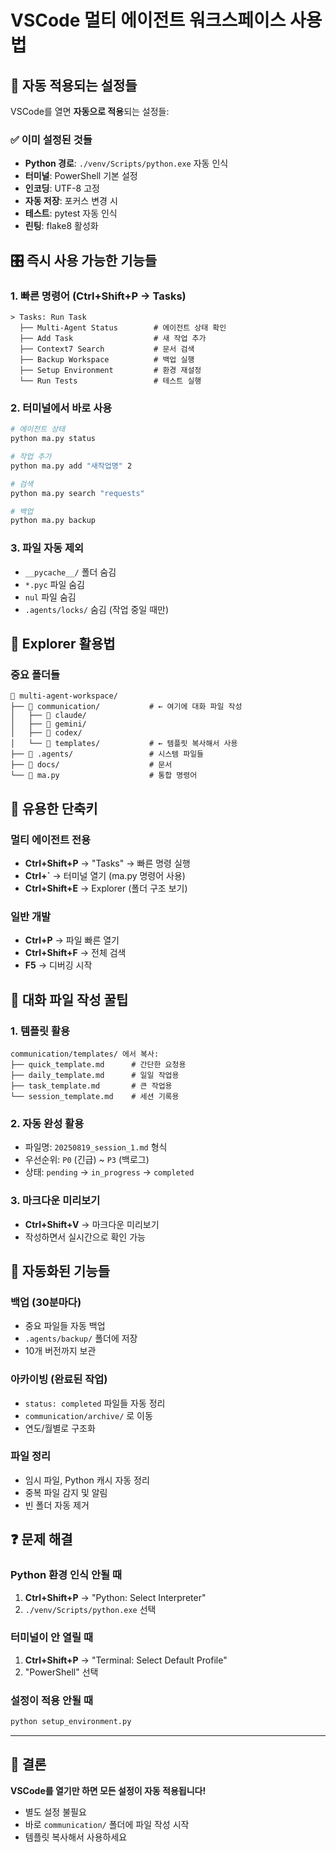 # VSCode 멀티 에이전트 워크스페이스 사용법

## 🚀 자동 적용되는 설정들

VSCode를 열면 **자동으로 적용**되는 설정들:

### ✅ 이미 설정된 것들
- **Python 경로**: `./venv/Scripts/python.exe` 자동 인식
- **터미널**: PowerShell 기본 설정
- **인코딩**: UTF-8 고정
- **자동 저장**: 포커스 변경 시
- **테스트**: pytest 자동 인식
- **린팅**: flake8 활성화

## 🎛️ 즉시 사용 가능한 기능들

### 1. 빠른 명령어 (Ctrl+Shift+P → Tasks)
```
> Tasks: Run Task
  ├── Multi-Agent Status        # 에이전트 상태 확인
  ├── Add Task                  # 새 작업 추가  
  ├── Context7 Search           # 문서 검색
  ├── Backup Workspace          # 백업 실행
  ├── Setup Environment         # 환경 재설정
  └── Run Tests                 # 테스트 실행
```

### 2. 터미널에서 바로 사용
```bash
# 에이전트 상태
python ma.py status

# 작업 추가  
python ma.py add "새작업명" 2

# 검색
python ma.py search "requests"

# 백업
python ma.py backup
```

### 3. 파일 자동 제외
- `__pycache__/` 폴더 숨김
- `*.pyc` 파일 숨김  
- `nul` 파일 숨김
- `.agents/locks/` 숨김 (작업 중일 때만)

## 📁 Explorer 활용법

### 중요 폴더들
```
📁 multi-agent-workspace/
├── 📁 communication/           # ← 여기에 대화 파일 작성
│   ├── 📁 claude/
│   ├── 📁 gemini/ 
│   ├── 📁 codex/
│   └── 📁 templates/           # ← 템플릿 복사해서 사용
├── 📁 .agents/                 # 시스템 파일들
├── 📁 docs/                    # 문서
└── 📄 ma.py                    # 통합 명령어
```

## 🔧 유용한 단축키

### 멀티 에이전트 전용
- **Ctrl+Shift+P** → "Tasks" → 빠른 명령 실행
- **Ctrl+`** → 터미널 열기 (ma.py 명령어 사용)
- **Ctrl+Shift+E** → Explorer (폴더 구조 보기)

### 일반 개발
- **Ctrl+P** → 파일 빠른 열기
- **Ctrl+Shift+F** → 전체 검색
- **F5** → 디버깅 시작

## 📝 대화 파일 작성 꿀팁

### 1. 템플릿 활용
```
communication/templates/ 에서 복사:
├── quick_template.md      # 간단한 요청용
├── daily_template.md      # 일일 작업용  
├── task_template.md       # 큰 작업용
└── session_template.md    # 세션 기록용
```

### 2. 자동 완성 활용
- 파일명: `20250819_session_1.md` 형식
- 우선순위: `P0` (긴급) ~ `P3` (백로그)
- 상태: `pending` → `in_progress` → `completed`

### 3. 마크다운 미리보기
- **Ctrl+Shift+V** → 마크다운 미리보기
- 작성하면서 실시간으로 확인 가능

## 🔄 자동화된 기능들

### 백업 (30분마다)
- 중요 파일들 자동 백업
- `.agents/backup/` 폴더에 저장
- 10개 버전까지 보관

### 아카이빙 (완료된 작업)
- `status: completed` 파일들 자동 정리
- `communication/archive/` 로 이동
- 연도/월별로 구조화

### 파일 정리
- 임시 파일, Python 캐시 자동 정리
- 중복 파일 감지 및 알림
- 빈 폴더 자동 제거

## ❓ 문제 해결

### Python 환경 인식 안될 때
1. **Ctrl+Shift+P** → "Python: Select Interpreter"
2. `./venv/Scripts/python.exe` 선택

### 터미널이 안 열릴 때  
1. **Ctrl+Shift+P** → "Terminal: Select Default Profile"
2. "PowerShell" 선택

### 설정이 적용 안될 때
```bash
python setup_environment.py
```

---

## 🎉 결론

**VSCode를 열기만 하면 모든 설정이 자동 적용됩니다!**
- 별도 설정 불필요
- 바로 `communication/` 폴더에 파일 작성 시작
- 템플릿 복사해서 사용하세요